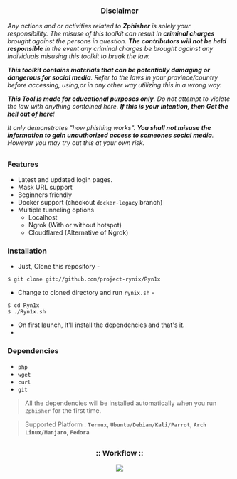 

<h3><p align="center">Disclaimer</p></h3>

<i>Any actions and or activities related to <b>Zphisher</b> is solely your responsibility. The misuse of this toolkit can result in <b>criminal charges</b> brought against the persons in question. <b>The contributors will not be held responsible</b> in the event any criminal charges be brought against any individuals misusing this toolkit to break the law.

<b>This toolkit contains materials that can be potentially damaging or dangerous for social media</b>. Refer to the laws in your province/country before accessing, using,or in any other way utilizing this in a wrong way.

<b>This Tool is made for educational purposes only</b>. Do not attempt to violate the law with anything contained here. <b>If this is your intention, then Get the hell out of here</b>!

It only demonstrates "how phishing works". <b>You shall not misuse the information to gain unauthorized access to someones social media</b>. However you may try out this at your own risk.</i>

##

### Features

- Latest and updated login pages.
- Mask URL support 
- Beginners friendly
- Docker support (checkout `docker-legacy` branch)
- Multiple tunneling options
  - Localhost
  - Ngrok (With or without hotspot)
  - Cloudflared (Alternative of Ngrok)


### Installation

- Just, Clone this repository -
```
$ git clone git://github.com/project-rynix/Ryn1x
```

- Change to cloned directory and run `rynix.sh` -
```
$ cd Ryn1x
$ ./Ryn1x.sh
```

- On first launch, It'll install the dependencies and that's it.
- 


### Dependencies
- `php`
- `wget`
- `curl`
- `git`

> All the dependencies will be installed automatically when you run `Zphisher` for the first time.

> Supported Platform :
>  **`Termux`**,
>   **`Ubuntu/Debian/Kali/Parrot`**, 
>   **`Arch Linux/Manjaro`**,
>    **`Fedora`**

##

<h3 align="center">
:: Workflow ::
</h3>
<p align="center">
<img src=".imgs/wf.gif"/>
</p>



